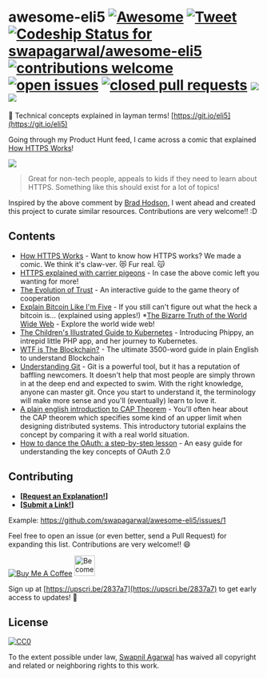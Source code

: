 # awesome-eli5 [![Awesome](https://awesome.re/badge-flat.svg)](https://awesome.re) [![Tweet](https://img.shields.io/twitter/url/http/shields.io.svg?style=social)](https://twitter.com/intent/tweet?text=Check%20out%20awesome-eli5,%20Tech%20"explained"%20Like%20you're%20Five!&url=https://git.io/eli5&via=SwapAgarwal&hashtags=AwesomeELI5) [![Codeship Status for swapagarwal/awesome-eli5](https://app.codeship.com/projects/dd650590-7897-0136-9264-7608621700ba/status?branch=master)](https://app.codeship.com/projects/300397) [![contributions welcome](https://img.shields.io/badge/contributions-welcome-brightgreen.svg)](https://github.com/swapagarwal/awesome-eli5/fork) [![open issues](https://img.shields.io/github/issues/swapagarwal/awesome-eli5.svg)](https://github.com/swapagarwal/awesome-eli5/issues?q=is%3Aopen+is%3Aissue) [![closed pull requests](https://img.shields.io/github/issues-pr-closed/swapagarwal/awesome-eli5.svg)](https://github.com/swapagarwal/awesome-eli5/pulls?q=is%3Apr+is%3Aclosed) [![](https://img.shields.io/github/stars/swapagarwal/awesome-eli5.svg?style=social)](https://github.com/swapagarwal/awesome-eli5) [![](https://img.shields.io/github/followers/swapagarwal.svg?style=social)](https://github.com/swapagarwal)

👶 Technical concepts explained in layman terms! [https://git.io/eli5](https://git.io/eli5)

Going through my Product Hunt feed, I came across a comic that explained [How HTTPS Works](https://www.producthunt.com/posts/how-https-works-2)!

[![](https://ph-files.imgix.net/f93174eb-81e4-4c0f-a151-fe504be805e4)](https://howhttps.works/why-do-we-need-https/)

> Great for non-tech people, appeals to kids if they need to learn about HTTPS. Something like this should exist for a lot of topics!

Inspired by the above comment by [Brad Hodson](https://www.producthunt.com/@bradleyhodson), I went ahead and created this project to curate similar resources. Contributions are very welcome!! :D

## Contents

* [How HTTPS Works](https://howhttps.works/why-do-we-need-https/) - Want to know how HTTPS works? We made a comic. We think it's claw-ver. 😻 Fur real. 😽
* [HTTPS explained with carrier pigeons](https://medium.freecodecamp.org/https-explained-with-carrier-pigeons-7029d2193351) - In case the above comic left you wanting for more!
* [The Evolution of Trust](https://ncase.me/trust/) - An interactive guide to the game theory of cooperation
* [Explain Bitcoin Like I'm Five](https://medium.freecodecamp.org/explain-bitcoin-like-im-five-73b4257ac833) - If you still can't figure out what the heck a bitcoin is... (explained using apples!)
*[The Bizarre Truth of the World Wide Web](https://medium.com/@sagar.masand96/the-bizarre-truth-of-the-world-wide-web-b98de90dd354) - Explore the world wide web! 
* [The Children's Illustrated Guide to Kubernetes](https://cdn.chrisshort.net/The-Illustrated-Childrens-Guide-to-Kubernetes.pdf) - Introducing Phippy, an intrepid little PHP app, and her journey to Kubernetes.
* [WTF is The Blockchain?](https://hackernoon.com/wtf-is-the-blockchain-1da89ba19348) - The ultimate 3500-word guide in plain English to understand Blockchain
* [Understanding Git](https://hackernoon.com/understanding-git-fcffd87c15a3) - Git is a powerful tool, but it has a reputation of baffling newcomers. It doesn't help that most people are simply thrown in at the deep end and expected to swim. With the right knowledge, anyone can master git. Once you start to understand it, the terminology will make more sense and you'll (eventually) learn to love it.
* [A plain english introduction to CAP Theorem](http://ksat.me/a-plain-english-introduction-to-cap-theorem/) - You'll often hear about the CAP theorem which specifies some kind of an upper limit when designing distributed systems. This introductory tutorial explains the concept by comparing it with a real world situation.
* [How to dance the OAuth: a step-by-step lesson](https://medium.freecodecamp.org/how-to-dance-the-oauth-a-step-by-step-lesson-fd2364d89742) - An easy guide for understanding the key concepts of OAuth 2.0

## Contributing

- **[[Request an Explanation!](https://github.com/swapagarwal/awesome-eli5/issues/new)]**
- **[[Submit a Link!](https://github.com/swapagarwal/awesome-eli5/issues/new)]**

Example: https://github.com/swapagarwal/awesome-eli5/issues/1

Feel free to open an issue (or even better, send a Pull Request) for expanding this list. Contributions are very welcome!! 😄

<a href="https://www.buymeacoffee.com/swap" target="_blank"><img src="https://www.buymeacoffee.com/assets/img/custom_images/orange_img.png" alt="Buy Me A Coffee" style="height: auto !important;width: auto !important;" ></a>
<a href="https://www.patreon.com/bePatron?u=7999565" target="_blank"><img src="https://c5.patreon.com/external/logo/become_a_patron_button.png" alt="Become a Patron!" height="41"></a>

Sign up at [https://upscri.be/2837a7](https://upscri.be/2837a7) to get early access to updates! 💯

## License

[![CC0](http://mirrors.creativecommons.org/presskit/buttons/88x31/svg/cc-zero.svg)](https://creativecommons.org/publicdomain/zero/1.0/)

To the extent possible under law, [Swapnil Agarwal](http://swapnil.net) has waived all copyright and related or neighboring rights to this work.
